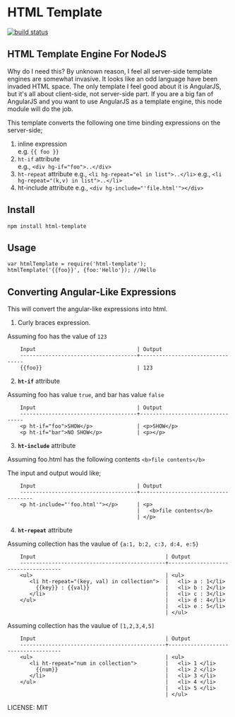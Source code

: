 HTML Template
==============================
[![build status](https://secure.travis-ci.org/allenhwkim/html-template.png)](http://travis-ci.org/allenhwkim/html-template)

HTML Template Engine For NodeJS
-----------------------------------------------

Why do I need this? 
By unknown reason, I feel all server-side template engines are somewhat invasive. 
It looks like an odd language have been invaded HTML space. 
The only template I feel good about it is AngularJS, but it's all about client-side, not server-side part.
If you are a big fan of AngularJS and you want to use AngularJS as a template engine, this node module will do the job.

This template converts the following one time binding expressions on the server-side;

  1. inline expression  
     e.g. `{{ foo }}`
  2. `ht-if` attribute  
     e.g., `<div hg-if="foo">..</div>`
  3. `ht-repeat` attribute
     e.g., `<li hg-repeat="el in list">..</li>`
     e.g., `<li hg-repeat="(k,v) in list">..</li>`
  4. ht-include attribute
     e.g., `<div hg-include="'file.html'"></div>`

Install
-------

    npm install html-template

Usage
------

    var htmlTemplate = require('html-template');
    htmlTemplate('{{foo}}', {foo:'Hello'}); //Hello


Converting Angular-Like Expressions
------------------------------------------------
This will convert the angular-like expressions into html.

1. Curly braces expression.

  Assuming foo has the value of `123`

        Input                                | Output
        -------------------------------------+---------------------------------
        {{foo}}                              | 123

2.  **`ht-if`** attribute

  Assuming foo has value `true`, and bar has value `false`

        Input                                | Output
        -------------------------------------+---------------------------------
        <p ht-if="foo">SHOW</p>              | <p>SHOW</p>    
        <p ht-if="bar">NO SHOW</p>           | <p></p> 

3. **`ht-include`** attribute

  Assuming foo.html has the following contents `<b>file contents</b>`

 The input and output would like;

        Input                                | Output
        -------------------------------------+------------------------------------
        <p ht-include="'foo.html'"></p>      | <p>
                                             |   <b>file contents</b>
                                             | </p>


4. **`ht-repeat`** attribute

  Assuming collection has the vaulue of `{a:1, b:2, c:3, d:4, e:5}`

        Input                                         | Output
        ----------------------------------------------+------------------------------------
        <ul>                                          | <ul>
           <li ht-repeat="(key, val) in collection">  |   <li> a : 1</li>
             {{key}} : {{val}}                        |   <li> b : 2</li>
           </li>                                      |   <li> c : 3</li>
        </ul>                                         |   <li> d : 4</li>
                                                      |   <li> e : 5</li>
                                                      | </ul>

  Assuming collection has the vaulue of `[1,2,3,4,5]`

        Input                                         | Output
        ----------------------------------------------+------------------------------------
        <ul>                                          | <ul>
           <li ht-repeat="num in collection">         |   <li> 1 </li>
             {{num}}                                  |   <li> 2 </li>
           </li>                                      |   <li> 3 </li>
        </ul>                                         |   <li> 4 </li>
                                                      |   <li> 5 </li>
                                                      | </ul>


LICENSE: MIT
